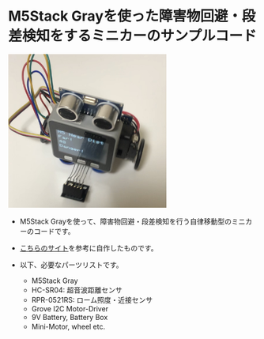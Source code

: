 # M5Stack Grayを使った障害物回避・段差検知をするミニカーのサンプルコード

<img src="https://github.com/tstaisyu/Mini-Autocar_by_M5Stack_Gray/blob/main/img/IMG_9558.jpg" width="320px" title="Mini-Autocar by M5Stack Gray">

* M5Stack Grayを使って、障害物回避・段差検知を行う自律移動型のミニカーのコードです。

* [こちらのサイト](https://deviceplus.jp/mc-general/arduino-m5stack-remote-control-car-03/)を参考に自作したものです。

* 以下、必要なパーツリストです。

  * M5Stack Gray 
  * HC-SR04: 超音波距離センサ
  * RPR-0521RS: ローム照度・近接センサ
  * Grove I2C Motor-Driver
  * 9V Battery, Battery Box
  * Mini-Motor, wheel
  etc.
　
